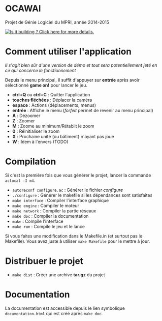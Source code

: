 OCAWAI
======

Projet de Génie Logiciel du MPRI, année 2014-2015

[![Is it building ? Click here for more details.](https://travis-ci.org/GL-MPRI-2014/GL_MPRI_2014.svg?branch=master)](https://travis-ci.org/GL-MPRI-2014/GL_MPRI_2014/builds)

# Comment utiliser l'application

*Il s'agit bien sûr d'une version de démo et tout sera potentiellement jeté
en ce qui concerne le fonctionnement*

Depuis le menu principal, il suffit d'appuyer sur **entrée** après avoir
sélectionné **game on!** pour lancer le jeu.

* **ctrl+Q** ou **ctrl+C** : Quitter l'application
* **touches fléchées** : Déplacer la caméra
* **espace** : Actions (déplacements, menus)
* **entrée** : Affiche le menu (*forfeit* permet de revenir au menu
  principal)
* **A** : Dézoomer
* **Z** : Zoomer
* **M** : Zoome au minimum/Rétablit le zoom
* **0** : Réinitialiser le zoom
* **X** : Prochaine unité (ou bâtiment) n'ayant pas joué
* **W** : Idem à l'envers (TODO)


# Compilation

Si c'est la première fois que vous générer le projet, lancer la commande `aclocal -I m4`.


* `autoreconf configure.ac` : Générer le fichier *configure*
* `./configure` : Générer le makefile si les dépendances sont satisfaites
* `make interface` : Compiler l'interface graphique
* `make engine` : Compiler le moteur
* `make network` : Compiler la partie réseaux
* `make doc` : Compiler la documentation
* `make` : Compile l'interface
* `make run` : Compile le jeu et le lance

Si vous faites une modification dans le Makefile.in (et surtout pas le Makefile). Vous avez juste à utiliser `make Makefile` pour le mettre à jour.

# Distribuer le projet

* `make dist` : Créer une archive **tar.gz** du projet

# Documentation

La documentation est accessible depuis le lien symbolique `documentation.html`
qui est créé après `make doc`.
